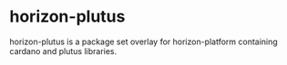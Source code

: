 # horizon-plutus

horizon-plutus is a package set overlay for horizon-platform containing cardano and plutus
libraries.
